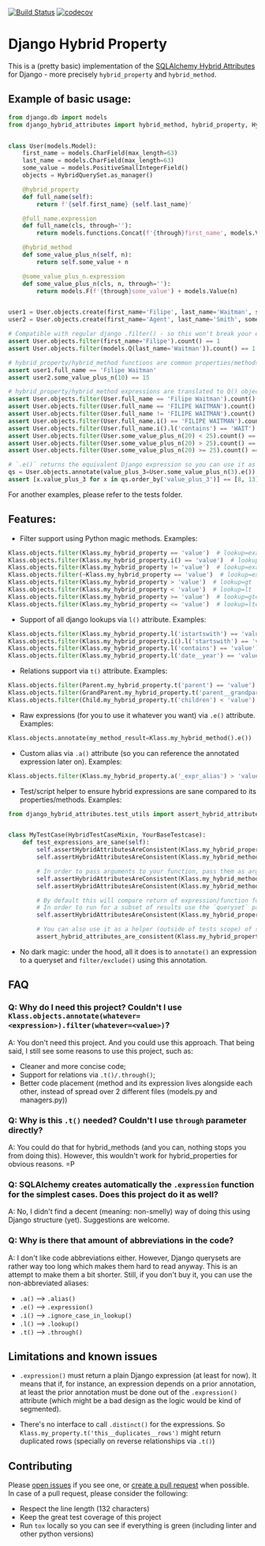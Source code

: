 [![Build Status](https://travis-ci.com/filwaitman/django-hybrid-attributes.svg?branch=master)](https://travis-ci.com/filwaitman/django-hybrid-attributes)
[![codecov](https://codecov.io/gh/filwaitman/django-hybrid-attributes/branch/master/graph/badge.svg)](https://codecov.io/gh/filwaitman/django-hybrid-attributes)

# Django Hybrid Property

This is a (pretty basic) implementation of the [SQLAlchemy Hybrid Attributes](https://docs.sqlalchemy.org/en/13/orm/extensions/hybrid.html) for Django - more precisely `hybrid_property` and `hybrid_method`.


## Example of basic usage:
```python
from django.db import models
from django_hybrid_attributes import hybrid_method, hybrid_property, HybridQuerySet


class User(models.Model):
    first_name = models.CharField(max_length=63)
    last_name = models.CharField(max_length=63)
    some_value = models.PositiveSmallIntegerField()
    objects = HybridQuerySet.as_manager()

    @hybrid_property
    def full_name(self):
        return f'{self.first_name} {self.last_name}'

    @full_name.expression
    def full_name(cls, through=''):
        return models.functions.Concat(f'{through}first_name', models.Value(' '), f'{through}last_name')

    @hybrid_method
    def some_value_plus_n(self, n):
        return self.some_value + n

    @some_value_plus_n.expression
    def some_value_plus_n(cls, n, through=''):
        return models.F(f'{through}some_value') + models.Value(n)


user1 = User.objects.create(first_name='Filipe', last_name='Waitman', some_value=10)
user2 = User.objects.create(first_name='Agent', last_name='Smith', some_value=5)

# Compatible with regular django .filter() - so this won't break your existing code
assert User.objects.filter(first_name='Filipe').count() == 1
assert User.objects.filter(models.Q(last_name='Waitman')).count() == 1

# hybrid_property/hybrid_method functions are common properties/methods
assert user1.full_name == 'Filipe Waitman'
assert user2.some_value_plus_n(10) == 15

# hybrid_property/hybrid_method expressions are translated to Q() objects, annotated, and filtered accordingly
assert User.objects.filter(User.full_name == 'Filipe Waitman').count() == 1
assert User.objects.filter(User.full_name == 'FILIPE WAITMAN').count() == 0
assert User.objects.filter(User.full_name != 'FILIPE WAITMAN').count() == 2
assert User.objects.filter(User.full_name.i() == 'FILIPE WAITMAN').count() == 1  # .i() ignores case, so iexact is applied
assert User.objects.filter(User.full_name.i().l('contains') == 'WAIT').count() == 1  # icontains is applied
assert User.objects.filter(User.some_value_plus_n(20) < 25).count() == 0
assert User.objects.filter(User.some_value_plus_n(20) > 25).count() == 1
assert User.objects.filter(User.some_value_plus_n(20) >= 25).count() == 2

# `.e()` returns the equivalent Django expression so you can use it as you wish
qs = User.objects.annotate(value_plus_3=User.some_value_plus_n(3).e())
assert [x.value_plus_3 for x in qs.order_by('value_plus_3')] == [8, 13]
```

For another examples, please refer to the tests folder.

## Features:
- Filter support using Python magic methods. Examples:
```python
Klass.objects.filter(Klass.my_hybrid_property == 'value')  # lookup=exact
Klass.objects.filter(Klass.my_hybrid_property.i() == 'value')  # lookup=iexact
Klass.objects.filter(Klass.my_hybrid_property != 'value')  # lookup=exact, queryset_method=exclude
Klass.objects.filter(~Klass.my_hybrid_property == 'value')  # lookup=exact, queryset_method=exclude
Klass.objects.filter(Klass.my_hybrid_property > 'value')  # lookup=gt
Klass.objects.filter(Klass.my_hybrid_property < 'value')  # lookup=lt
Klass.objects.filter(Klass.my_hybrid_property >= 'value')  # lookup=gte
Klass.objects.filter(Klass.my_hybrid_property <= 'value')  # lookup=lte
```

- Support of all django lookups via `l()` attribute. Examples:
```python
Klass.objects.filter(Klass.my_hybrid_property.l('istartswith') == 'value')
Klass.objects.filter(Klass.my_hybrid_property.i().l('startswith') == 'value')  # lookup=istartswith
Klass.objects.filter(Klass.my_hybrid_property.l('contains') == 'value')
Klass.objects.filter(Klass.my_hybrid_property.l('date__year') == 'value')
```

- Relations support via `t()` attribute. Examples:
```python
Klass.objects.filter(Parent.my_hybrid_property.t('parent') == 'value')
Klass.objects.filter(GrandParent.my_hybrid_property.t('parent__grandparent') > 'value')
Klass.objects.filter(Child.my_hybrid_property.t('children') < 'value')
```

- Raw expressions (for you to use it whatever you want) via `.e()` attribute. Examples:
```python
Klass.objects.annotate(my_method_result=Klass.my_hybrid_method().e())
```

- Custom alias via `.a()` attribute (so you can reference the annotated expression later on). Examples:
```python
Klass.objects.filter(Klass.my_hybrid_property.a('_expr_alias') > 'value').order_by('_expr_alias')
```

- Test/script helper to ensure hybrid expressions are sane compared to its properties/methods. Examples:
```python
from django_hybrid_attributes.test_utils import assert_hybrid_attributes_are_consistent, HybridTestCaseMixin


class MyTestCase(HybridTestCaseMixin, YourBaseTestcase):
    def test_expressions_are_sane(self):
        self.assertHybridAttributesAreConsistent(Klass.my_hybrid_property)
        self.assertHybridAttributesAreConsistent(Klass.my_hybrid_method_without_args)

        # In order to pass arguments to your function, pass them as args/kwargs in the assert call:
        self.assertHybridAttributesAreConsistent(Klass.my_hybrid_method_with_args, 1)
        self.assertHybridAttributesAreConsistent(Klass.my_hybrid_method_with_args, n=1)

        # By default this will compare return of expression/function for all instances (Klass.objects.all()).
        # In order to run for a subset of results use the `queryset` param:
        self.assertHybridAttributesAreConsistent(Klass.my_hybrid_property, queryset=Klass.objects.filter(id=1))

        # You can also use it as a helper (outside of tests scope) of some sort (HybridTestCaseMixin is not required):
        assert_hybrid_attributes_are_consistent(Klass.my_hybrid_property)
```

- No dark magic: under the hood, all it does is to `annotate()` an expression to a queryset and `filter/exclude()` using this annotation.


## FAQ

### Q: Why do I need this project? Couldn't I use `Klass.objects.annotate(whatever=<expression>).filter(whatever=<value>)`?
A: You don't need this project. And you could use this approach.
That being said, I still see some reasons to use this project, such as:
- Cleaner and more concise code;
- Support for relations via `.t()/.through()`;
- Better code placement (method and its expression lives alongside each other, instead of spread over 2 different files (models.py and managers.py))

### Q: Why is this `.t()` needed? Couldn't I use `through` parameter directly?
A: You could do that for hybrid_methods (and you can, nothing stops you from doing this). However, this wouldn't work for hybrid_properties for obvious reasons. =P

### Q: SQLAlchemy creates automatically the `.expression` function for the simplest cases. Does this project do it as well?
A: No, I didn't find a decent (meaning: non-smelly) way of doing this using Django structure (yet). Suggestions are welcome.

### Q: Why is there that amount of abbreviations in the code?
A: I don't like code abbreviations either. However, Django querysets are rather way too long which makes them hard to read anyway. This is an attempt to make them a bit shorter.
Still, if you don't buy it, you can use the non-abbreviated aliases:
- `.a()` --> `.alias()`
- `.e()` --> `.expression()`
- `.i()` --> `.ignore_case_in_lookup()`
- `.l()` --> `.lookup()`
- `.t()` --> `.through()`


## Limitations and known issues

* `.expression()` must return a plain Django expression (at least for now).
It means that if, for instance, an expression depends on a prior annotation, at least the prior annotation must be done out of the `.expression()` attribute (which might be a bad design as the logic would be kind of segmented).

* There's no interface to call `.distinct()` for the expressions. So `Klass.my_property.t('this__duplicates__rows')` might return duplicated rows (specially on reverse relationships via `.t()`)


## Contributing

Please [open issues](https://github.com/filwaitman/django-hybrid-attributes/issues) if you see one, or [create a pull request](https://github.com/filwaitman/django-hybrid-attributes/pulls) when possible.  
In case of a pull request, please consider the following:
- Respect the line length (132 characters)
- Keep the great test coverage of this project
- Run `tox` locally so you can see if everything is green (including linter and other python versions)
